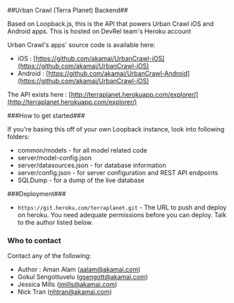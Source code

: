 ##Urban Crawl (Terra Planet) Backend##

Based on Loopback.js, this is the API that powers Urban Crawl iOS and Android apps. This is hosted on DevRel team's Heroku account

Urban Crawl's apps' source code is available here:

- iOS : [https://github.com/akamai/UrbanCrawl-iOS](https://github.com/akamai/UrbanCrawl-iOS)
- Android : [https://github.com/akamai/UrbanCrawl-Android](https://github.com/akamai/UrbanCrawl-iOS)

The API exists here : [http://terraplanet.herokuapp.com/explorer/](http://terraplanet.herokuapp.com/explorer/)

###How to get started###

If you're basing this off of your own Loopback instance, look into following folders:

- common/models - for all model related code  
- server/model-config.json
- server/datasources.json - for database information
- server/config.json - for server configuration and REST API endpoints
- SQLDump - for a dump of the live database

###Deployment###
- `https://git.heroku.com/terraplanet.git` - The URL to push and deploy on heroku. You need adequate permissions before you can deploy. Talk to the author listed below.

### Who to contact ###
Contact any of the following:

- Author : Aman Alam (aalam@akamai.com)
- Gokul Sengottuvelu (gsengott@akamai.com)
- Jessica Mills (jmills@akamai.com)
- Nick Tran (nhtran@akamai.com)